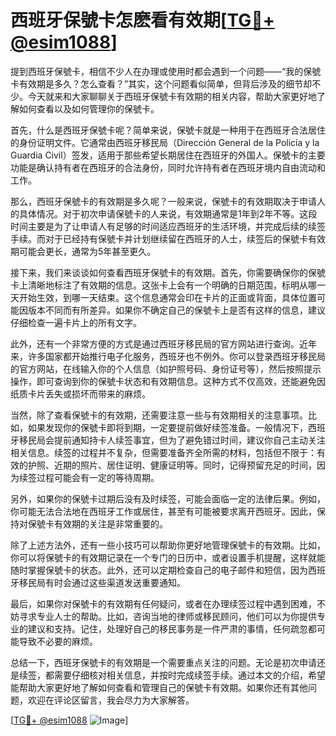 # 西班牙保號卡怎麽看有效期[[TG💪+ @esim1088](https://t.me/s/esim1088)]

提到西班牙保號卡，相信不少人在办理或使用时都会遇到一个问题——“我的保號卡有效期是多久？怎么查看？”其实，这个问题看似简单，但背后涉及的细节却不少。今天就来和大家聊聊关于西班牙保號卡有效期的相关内容，帮助大家更好地了解如何查看以及如何管理你的保號卡。

首先，什么是西班牙保號卡呢？简单来说，保號卡就是一种用于在西班牙合法居住的身份证明文件。它通常由西班牙移民局（Dirección General de la Policía y la Guardia Civil）签发，适用于那些希望长期居住在西班牙的外国人。保號卡的主要功能是确认持有者在西班牙的合法身份，同时允许持有者在西班牙境内自由流动和工作。

那么，西班牙保號卡的有效期是多久呢？一般来说，保號卡的有效期取决于申请人的具体情况。对于初次申请保號卡的人来说，有效期通常是1年到2年不等。这段时间主要是为了让申请人有足够的时间适应西班牙的生活环境，并完成后续的续签手续。而对于已经持有保號卡并计划继续留在西班牙的人士，续签后的保號卡有效期可能会更长，通常为5年甚至更久。

接下来，我们来谈谈如何查看西班牙保號卡的有效期。首先，你需要确保你的保號卡上清晰地标注了有效期的信息。这张卡上会有一个明确的日期范围，标明从哪一天开始生效，到哪一天结束。这个信息通常会印在卡片的正面或背面，具体位置可能因版本不同而有所差异。如果你不确定自己的保號卡上是否有这样的信息，建议仔细检查一遍卡片上的所有文字。

此外，还有一个非常方便的方式是通过西班牙移民局的官方网站进行查询。近年来，许多国家都开始推行电子化服务，西班牙也不例外。你可以登录西班牙移民局的官方网站，在线输入你的个人信息（如护照号码、身份证号等），然后按照提示操作，即可查询到你的保號卡状态和有效期信息。这种方式不仅高效，还能避免因纸质卡片丢失或损坏而带来的麻烦。

当然，除了查看保號卡的有效期，还需要注意一些与有效期相关的注意事项。比如，如果发现你的保號卡即将到期，一定要提前做好续签准备。一般情况下，西班牙移民局会提前通知持卡人续签事宜，但为了避免错过时间，建议你自己主动关注相关信息。续签的过程并不复杂，但需要准备齐全所需的材料，包括但不限于：有效的护照、近期的照片、居住证明、健康证明等。同时，记得预留充足的时间，因为续签过程可能会有一定的等待周期。

另外，如果你的保號卡过期后没有及时续签，可能会面临一定的法律后果。例如，你可能无法合法地在西班牙工作或居住，甚至有可能被要求离开西班牙。因此，保持对保號卡有效期的关注是非常重要的。

除了上述方法外，还有一些小技巧可以帮助你更好地管理保號卡的有效期。比如，你可以将保號卡的有效期记录在一个专门的日历中，或者设置手机提醒，这样就能随时掌握保號卡的状态。此外，还可以定期检查自己的电子邮件和短信，因为西班牙移民局有时会通过这些渠道发送重要通知。

最后，如果你对保號卡的有效期有任何疑问，或者在办理续签过程中遇到困难，不妨寻求专业人士的帮助。比如，咨询当地的律师或移民顾问，他们可以为你提供专业的建议和支持。记住，处理好自己的移民事务是一件严肃的事情，任何疏忽都可能导致不必要的麻烦。

总结一下，西班牙保號卡的有效期是一个需要重点关注的问题。无论是初次申请还是续签，都需要仔细核对相关信息，并按时完成续签手续。通过本文的介绍，希望能帮助大家更好地了解如何查看和管理自己的保號卡有效期。如果你还有其他问题，欢迎在评论区留言，我会尽力为大家解答。

[[TG💪+ @esim1088](https://t.me/s/esim1088) ![Image](https://i.postimg.cc/4NQfJmqS/Snipaste-2025-05-13-00-14-12.png)]
